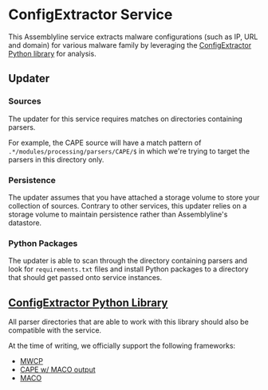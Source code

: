 # ConfigExtractor Service
This Assemblyline service extracts malware configurations (such as IP, URL and domain) for various malware family by leveraging the [ConfigExtractor Python library](https://github.com/CybercentreCanada/configextractor-py) for analysis.

## Updater

### Sources
The updater for this service requires matches on directories containing parsers.


For example, the CAPE source will have a match pattern of `.*/modules/processing/parsers/CAPE/$` in which we're trying to target the parsers in this directory only.

### Persistence
The updater assumes that you have attached a storage volume to store your collection of sources. Contrary to other services, this updater relies on a storage volume to maintain persistence rather than Assemblyline's datastore.

### Python Packages
The updater is able to scan through the directory containing parsers and look for `requirements.txt` files and install Python packages to a directory that should get passed onto service instances.

## [ConfigExtractor Python Library](https://github.com/CybercentreCanada/configextractor-py)

All parser directories that are able to work with this library should also be compatible with the service.

At the time of writing, we officially support the following frameworks:
 - [MWCP](https://github.com/dod-cyber-crime-center/DC3-MWCP)
 - [CAPE w/ MACO output](https://github.com/kevoreilly/CAPEv2)
 - [MACO](https://github.com/CybercentreCanada/Maco)
